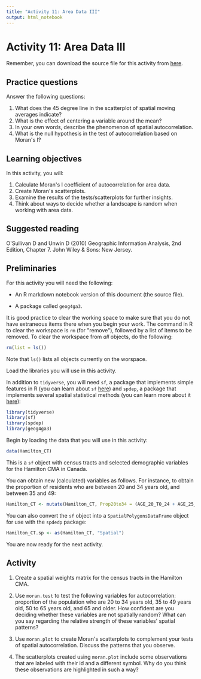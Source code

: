 ```yaml
---
title: "Activity 11: Area Data III"
output: html_notebook
---
```


# Activity 11: Area Data III

Remember, you can download the source file for this activity from [here](https://github.com/paezha/Spatial-Statistics-Course).

## Practice questions

Answer the following questions:

1. What does the 45 degree line in the scatterplot of spatial moving averages indicate?
2. What is the effect of centering a variable around the mean?
3. In your own words, describe the phenomenon of spatial autocorrelation.
4. What is the null hypothesis in the test of autocorrelation based on Moran's I?

## Learning objectives

In this activity, you will:

1. Calculate Moran's I coefficient of autocorrelation for area data.
2. Create Moran's scatterplots.
2. Examine the results of the tests/scatterplots for further insights.
3. Think about ways to decide whether a landscape is random when working with area data.

## Suggested reading

O'Sullivan D and Unwin D (2010) Geographic Information Analysis, 2nd Edition, Chapter 7. John Wiley & Sons: New Jersey.

## Preliminaries

For this activity you will need the following:

* An R markdown notebook version of this document (the source file).

* A package called `geog4ga3`.

It is good practice to clear the working space to make sure that you do not have extraneous items there when you begin your work. The command in R to clear the workspace is `rm` (for "remove"), followed by a list of items to be removed. To clear the workspace from _all_ objects, do the following:

```r
rm(list = ls())
```

Note that `ls()` lists all objects currently on the worspace.

Load the libraries you will use in this activity. 

In addition to `tidyverse`, you will need `sf`, a package that implements simple features in R (you can learn about `sf` [here](https://cran.r-project.org/web/packages/sf/vignettes/sf1.html)) and `spdep`, a package that implements several spatial statistical methods (you can learn more about it [here](https://cran.r-project.org/web/packages/spdep/index.html)):

```r
library(tidyverse)
library(sf)
library(spdep)
library(geog4ga3)
```

Begin by loading the data that you will use in this activity:

```r
data(Hamilton_CT)
```

This is a `sf` object with census tracts and selected demographic variables for the Hamilton CMA in Canada.

You can obtain new (calculated) variables as follows. For instance, to obtain the proportion of residents who are between 20 and 34 years old, and between 35 and 49:

```r
Hamilton_CT <- mutate(Hamilton_CT, Prop20to34 = (AGE_20_TO_24 + AGE_25_TO_29 + AGE_30_TO_34)/POPULATION, Prop35to49 = (AGE_35_TO_39 + AGE_40_TO_44 + AGE_45_TO_49)/POPULATION)
```

You can also convert the `sf` object into a `SpatialPolygonsDataFrame` object for use with the `spdedp` package:

```r
Hamilton_CT.sp <- as(Hamilton_CT, "Spatial")
```

You are now ready for the next activity.

## Activity

1. Create a spatial weights matrix for the census tracts in the Hamilton CMA.

2. Use `moran.test` to test the following variables for autocorrelation: proportion of the population who are 20 to 34 years old, 35 to 49 years old, 50 to 65 years old, and 65 and older. How confident are you deciding whether these variables are not spatially random? What can you say regarding the relative strength of these variables' spatial patterns?

3. Use `moran.plot` to create Moran's scatterplots to complement your tests of spatial autocorrelation. Discuss the patterns that you observe.

4. The scatterplots created using `moran.plot` include some observations that are labeled with their id and a different symbol. Why do you think these observations are highlighted in such a way?
